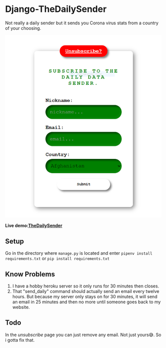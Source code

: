 # Django-TheDailySender
Not really a daily sender but it sends you Corona virus stats from a country of your choosing.

![Image of what the subscribe page looks like](https://github.com/Beefy-py/Django-TheDailySender/blob/master/subscribe/static/subscribe/images/Capture.PNG)

**Live demo:[TheDailySender](https://the-daily-sender.herokuapp.com/)** 

## Setup
Go in the directory where `manage.py` is located and enter
`pipenv install requirements.txt` or `pip install requirements.txt`

## Know Problems

1. I have a hobby heroku server so it only runs for 30 minutes then closes.
2. That "send_daily" command should actually send an email every twelve hours. But because my server only stays on for 30 minutes, it will send an email in 25 minutes and then no more until someone goes back to my website.

## Todo
In the *unsubscribe* page you can just remove any email. Not just yours😅. So i gotta fix that.
